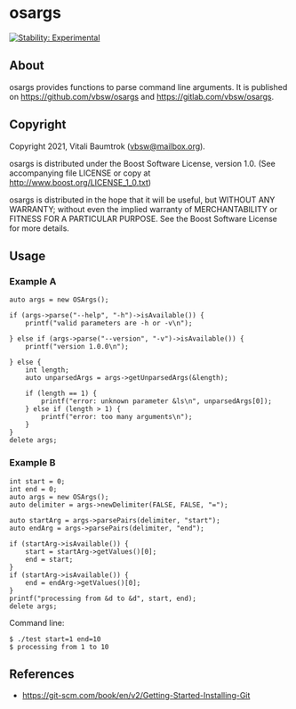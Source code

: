 # osargs

[![Stability: Experimental](https://masterminds.github.io/stability/experimental.svg)](https://masterminds.github.io/stability/experimental.html)

## About
osargs provides functions to parse command line arguments. It is published on <https://github.com/vbsw/osargs> and <https://gitlab.com/vbsw/osargs>.

## Copyright
Copyright 2021, Vitali Baumtrok (vbsw@mailbox.org).

osargs is distributed under the Boost Software License, version 1.0. (See accompanying file LICENSE or copy at http://www.boost.org/LICENSE_1_0.txt)

osargs is distributed in the hope that it will be useful, but WITHOUT ANY WARRANTY; without even the implied warranty of MERCHANTABILITY or FITNESS FOR A PARTICULAR PURPOSE. See the Boost Software License for more details.

## Usage

### Example A

	auto args = new OSArgs();
	
	if (args->parse("--help", "-h")->isAvailable()) {
		printf("valid parameters are -h or -v\n");

	} else if (args->parse("--version", "-v")->isAvailable()) {
		printf("version 1.0.0\n");

	} else {
		int length;
		auto unparsedArgs = args->getUnparsedArgs(&length);

		if (length == 1) {
			printf("error: unknown parameter &ls\n", unparsedArgs[0]);
		} else if (length > 1) {
			printf("error: too many arguments\n");
		}
	}
	delete args;

### Example B

	int start = 0;
	int end = 0;
	auto args = new OSArgs();
	auto delimiter = args->newDelimiter(FALSE, FALSE, "=");

	auto startArg = args->parsePairs(delimiter, "start");
	auto endArg = args->parsePairs(delimiter, "end");
	
	if (startArg->isAvailable()) {
		start = startArg->getValues()[0];
		end = start;
	}
	if (startArg->isAvailable()) {
		end = endArg->getValues()[0];
	}
	printf("processing from &d to &d", start, end);
	delete args;

Command line:

	$ ./test start=1 end=10
	$ processing from 1 to 10

## References
- https://git-scm.com/book/en/v2/Getting-Started-Installing-Git
